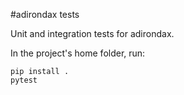 #adirondax tests

Unit and integration tests for adirondax.

In the project's home folder, run:

```console
pip install .
pytest
```
